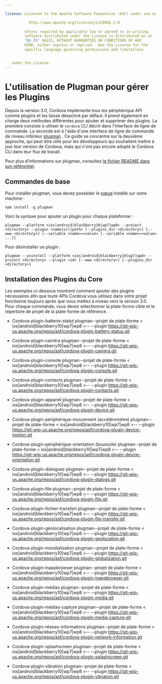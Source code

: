 ```yaml
---

license: Licensed to the Apache Software Foundation (ASF) under one or more contributor license agreements. See the NOTICE file distributed with this work for additional information regarding copyright ownership. The ASF licenses this file to you under the Apache License, Version 2.0 (the "License"); you may not use this file except in compliance with the License. You may obtain a copy of the License at

           http://www.apache.org/licenses/LICENSE-2.0
    
         Unless required by applicable law or agreed to in writing,
         software distributed under the License is distributed on an
         "AS IS" BASIS, WITHOUT WARRANTIES OR CONDITIONS OF ANY
         KIND, either express or implied.  See the License for the
         specific language governing permissions and limitations
    

   under the License.
---
```


# L'utilisation de Plugman pour gérer les Plugins

Depuis la version 3.0, Cordova implémente tous les périphérique API comme plugins et les laisse désactivé par défaut. Il prend également en charge deux méthodes différentes pour ajouter et supprimer des plugins. La première consiste à utiliser le `cordova` CLI décrit dans l'Interface de ligne de commande. La seconde est à l'aide d'une interface de ligne de commande de niveau inférieur [plugman][1] . Ce guide se concentre sur la deuxième approche, qui peut être utile pour les développeurs qui souhaitent mettre à jour leur version de Cordova, mais qui n'ont pas encore adopté le Cordova CLI dans leur flux de travail.

 [1]: https://github.com/apache/cordova-plugman/

Pour plus d'informations sur plugman, consultez [le fichier README dans son référentiel][2].

 [2]: https://github.com/apache/cordova-plugman/blob/master/README.md

## Commandes de base

Pour installer plugman, vous devez posséder le [nœud][3] installé sur votre machine :

 [3]: http://nodejs.org/

    npm install -g plugman
    

Voici la syntaxe pour ajouter un plugin pour chaque plateforme :

    plugman --platform <ios|android|blackberry10|wp7|wp8> --project <directory> --plugin <name|url|path> [--plugins_dir <directory>] [--www <directory>] [--variable <name>=<value> [--variable <name>=<value> ...]]
    

Pour désinstaller un plugin :

    plugman --uninstall --platform <ios|android|blackberry10|wp7|wp8> --project <directory> --plugin <id> [--www <directory>] [--plugins_dir <directory>]
    

## Installation des Plugins du Core

Les exemples ci-dessous montrent comment ajouter des plugins nécessaires afin que toute APIs Cordova vous utilisez dans votre projet fonctionne toujours après que vous mettez à niveau vers la version 3.0. Pour chaque commande, vous devez sélectionner la plate-forme cible et le répertoire de projet de la plate-forme de référence.

*   Cordova-plugin-batterie-statut plugman--projet de plate-forme < ios|android|blackberry10|wp7|wp8 >-- <directory> --plugin https://git-wip-us.apache.org/repos/asf/cordova-plugin-battery-status.git

*   Cordova-plugin-caméra plugman--projet de plate-forme < ios|android|blackberry10|wp7|wp8 >-- <directory> --plugin https://git-wip-us.apache.org/repos/asf/cordova-plugin-camera.git

*   Cordova-plugin-console plugman--projet de plate-forme < ios|android|blackberry10|wp7|wp8 >-- <directory> --plugin https://git-wip-us.apache.org/repos/asf/cordova-plugin-console.git

*   Cordova-plugin-contacts plugman--projet de plate-forme < ios|android|blackberry10|wp7|wp8 >-- <directory> --plugin https://git-wip-us.apache.org/repos/asf/cordova-plugin-contacts.git

*   Cordova-plugin-appareil plugman--projet de plate-forme < ios|android|blackberry10|wp7|wp8 >-- <directory> --plugin https://git-wip-us.apache.org/repos/asf/cordova-plugin-device.git

*   Cordova-plugin-périphérique-mouvement (accéléromètre) plugman--projet de plate-forme < ios|android|blackberry10|wp7|wp8 >-- <directory> --plugin https://git-wip-us.apache.org/repos/asf/cordova-plugin-device-motion.git

*   Cordova-plugin-périphérique-orientation (boussole) plugman--projet de plate-forme < ios|android|blackberry10|wp7|wp8 >-- <directory> --plugin https://git-wip-us.apache.org/repos/asf/cordova-plugin-device-orientation.git

*   Cordova-plugin-dialogues plugman--projet de plate-forme < ios|android|blackberry10|wp7|wp8 >-- <directory> --plugin https://git-wip-us.apache.org/repos/asf/cordova-plugin-dialogs.git

*   Cordova-plugin-file plugman--projet de plate-forme < ios|android|blackberry10|wp7|wp8 >-- <directory> --plugin https://git-wip-us.apache.org/repos/asf/cordova-plugin-file.git

*   Cordova-plugin-fichier-transfert plugman--projet de plate-forme < ios|android|blackberry10|wp7|wp8 >-- <directory> --plugin https://git-wip-us.apache.org/repos/asf/cordova-plugin-file-transfer.git

*   Cordova-plugin-géolocalisation plugman--projet de plate-forme < ios|android|blackberry10|wp7|wp8 >-- <directory> --plugin https://git-wip-us.apache.org/repos/asf/cordova-plugin-geolocation.git

*   Cordova-plugin-mondialisation plugman--projet de plate-forme < ios|android|blackberry10|wp7|wp8 >-- <directory> --plugin https://git-wip-us.apache.org/repos/asf/cordova-plugin-globalization.git

*   Cordova-plugin-inappbrowser plugman--projet de plate-forme < ios|android|blackberry10|wp7|wp8 >-- <directory> --plugin https://git-wip-us.apache.org/repos/asf/cordova-plugin-inappbrowser.git

*   Cordova-plugin-médias plugman--projet de plate-forme < ios|android|blackberry10|wp7|wp8 >-- <directory> --plugin https://git-wip-us.apache.org/repos/asf/cordova-plugin-media.git

*   Cordova-plugin-médias-capture plugman--projet de plate-forme < ios|android|blackberry10|wp7|wp8 >-- <directory> --plugin https://git-wip-us.apache.org/repos/asf/cordova-plugin-media-capture.git

*   Cordova-plugin-réseau-informations plugman--projet de plate-forme < ios|android|blackberry10|wp7|wp8 >-- <directory> --plugin https://git-wip-us.apache.org/repos/asf/cordova-plugin-network-information.git

*   Cordova-plugin-splashscreen plugman--projet de plate-forme < ios|android|blackberry10|wp7|wp8 >-- <directory> --plugin https://git-wip-us.apache.org/repos/asf/cordova-plugin-splashscreen.git

*   Cordova-plugin-vibration plugman--projet de plate-forme < ios|android|blackberry10|wp7|wp8 >-- <directory> --plugin https://git-wip-us.apache.org/repos/asf/cordova-plugin-vibration.git